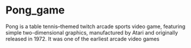 # Pong_game
Pong is a table tennis–themed twitch arcade sports video game, featuring simple two-dimensional graphics, manufactured by Atari and originally released in 1972. It was one of the earliest arcade video games
